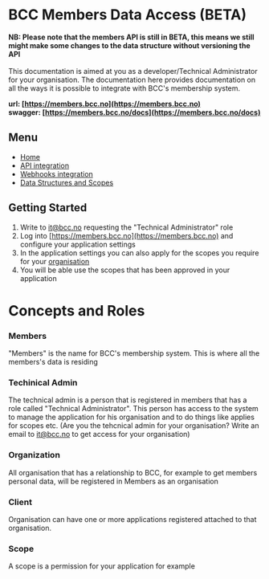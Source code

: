 # BCC Members Data Access (BETA)
**NB: Please note that the members API is still in BETA, this means we still might make some changes to the data structure without versioning the API**
<br />
<br />
This documentation is aimed at you as a developer/Technical Administrator for your organisation. The documentation here provides documentation on all the ways it is possible to integrate with BCC's membership system. 

**url: [https://members.bcc.no](https://members.bcc.no)** 
<br />
**swagger: [https://members.bcc.no/docs](https://members.bcc.no/docs)**

## Menu
- [Home](index.md)
- [API integration](api-integration.md)
- [Webhooks integration](webhooks.md)
- [Data Structures and Scopes](webhooks.md)

## Getting Started
1. Write to [it@bcc.no](mailto:it@bcc.no) requesting the "Technical Administrator" role
2. Log into [https://members.bcc.no](https://members.bcc.no) and configure your application settings
3. In the application settings you can also apply for the scopes you require for your [organisation](https://members.bcc.no/organisations)
4. You will be able use the scopes that has been approved in your application

# Concepts and Roles
### Members
"Members" is the name for BCC's membership system. This is where all the members's data is residing
### Techinical Admin
The technical admin is a person that is registered in members that has a role called "Technical Administrator". This person has access to the system to manage the application for his organisation and to do things like applies for scopes etc. (Are you the tehcnical admin for your organisation? Write an email to it@bcc.no to get access for your organisation)
### Organization
All organisation that has a relationship to BCC, for example to get members personal data, will be registered in Members as an organisation
### Client
Organisation can have one or more applications registered attached to that organisation.
### Scope
A scope is a permission for your application for example 


